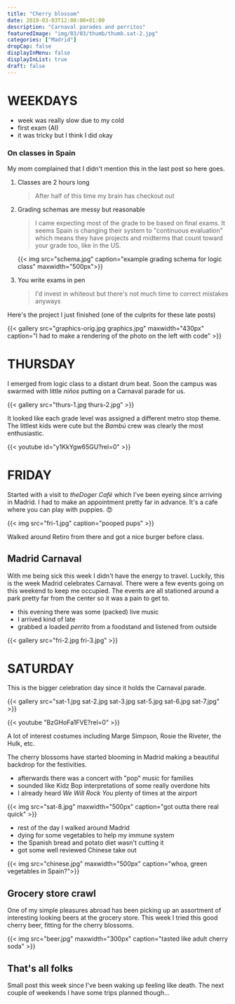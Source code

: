 ```yaml
---
title: "Cherry blossom"
date: 2019-03-03T12:00:00+01:00
description: "Carnaval parades and perritos"
featuredImage: "img/03/03/thumb/thumb.sat-2.jpg"
categories: ["Madrid"]
dropCap: false
displayInMenu: false
displayInList: true
draft: false
---
```


# WEEKDAYS

* week was really slow due to my cold
* first exam (AI)
* it was tricky but I think I did okay

### On classes in Spain

My mom complained that I didn't mention this in the last post so here goes.

1. Classes are 2 hours long

    > After half of this time my brain has checkout out

2. Grading schemas are messy but reasonable

    > I came expecting most of the grade to be based on final exams. It seems Spain is changing their system to "continuous evaluation" which means they have projects and midterms that count toward your grade too, like in the US.

    {{< img src="schema.jpg" caption="example grading schema for logic class" maxwidth="500px">}}

3. You write exams in pen

    > I'd invest in whiteout but there's not much time to correct mistakes anyways


Here's the project I just finished (one of the culprits for these late posts)

{{< gallery src="graphics-orig.jpg graphics.jpg" maxwidth="430px" caption="I had to make a rendering of the photo on the left with code" >}}

# THURSDAY

I emerged from logic class to a distant drum beat. Soon the campus was swarmed with little *niños* putting on a Carnaval parade for us.

{{< gallery src="thurs-1.jpg thurs-2.jpg" >}}

It looked like each grade level was assigned a different metro stop theme. The littlest kids were cute but the *Bambú* crew was clearly the most enthusiastic.

{{< youtube id="y1KkYgw65GU?rel=0" >}}

# FRIDAY

Started with a visit to *theDoger Café* which I've been eyeing since arriving in Madrid. I had to make an appointment pretty far in advance. It's a cafe where you can play with puppies. 😍

{{< img src="fri-1.jpg" caption="pooped pups" >}}

Walked around Retiro from there and got a nice burger before class.

## Madrid Carnaval

With me being sick this week I didn't have the energy to travel. Luckily, this is the week Madrid celebrates Carnaval. There were a few events going on this weekend to keep me occupied. The events are all stationed around a park pretty far from the center so it was a pain to get to.

* this evening there was some (packed) live music
* I arrived kind of late
* grabbed a loaded *perrito* from a foodstand and listened from outside

{{< gallery src="fri-2.jpg fri-3.jpg" >}}

# SATURDAY

This is the bigger celebration day since it holds the Carnaval parade.

{{< gallery src="sat-1.jpg sat-2.jpg sat-3.jpg sat-5.jpg sat-6.jpg sat-7.jpg" >}}

{{< youtube "BzGHoFa1FVE?rel=0" >}}

A lot of interest costumes including Marge Simpson, Rosie the Riveter, the Hulk, etc.

The cherry blossoms have started blooming in Madrid making a beautiful backdrop for the festivities.

* afterwards there was a concert with "pop" music for families
* sounded like Kidz Bop interpretations of some really overdone hits
* I already heard *We Will Rock You* plenty of times at the airport

{{< img src="sat-8.jpg" maxwidth="500px" caption="got outta there real quick" >}}

* rest of the day I walked around Madrid
* dying for some vegetables to help my immune system
* the Spanish bread and potato diet wasn't cutting it
* got some well reviewed Chinese take out

{{< img src="chinese.jpg" maxwidth="500px" caption="whoa, green vegetables in Spain?">}}

## Grocery store crawl

One of my simple pleasures abroad has been picking up an assortment of interesting looking beers at the grocery store. This week I tried this good cherry beer, fitting for the cherry blossoms.

{{< img src="beer.jpg" maxwidth="300px" caption="tasted like adult cherry soda" >}}

## That's all folks

Small post this week since I've been waking up feeling like death. The next couple of weekends I have some trips planned though...
